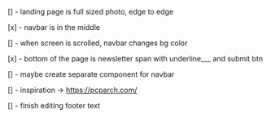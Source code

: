 [] - landing page is full sized photo, edge to edge

[x] - navbar is in the middle

[] - when screen is scrolled, navbar changes bg color

[x] - bottom of the page is newsletter span with underline\_\_\_ and submit btn

[] - maybe create separate component for navbar

[] - inspiration -> https://pcparch.com/

[] - finish editing footer text
